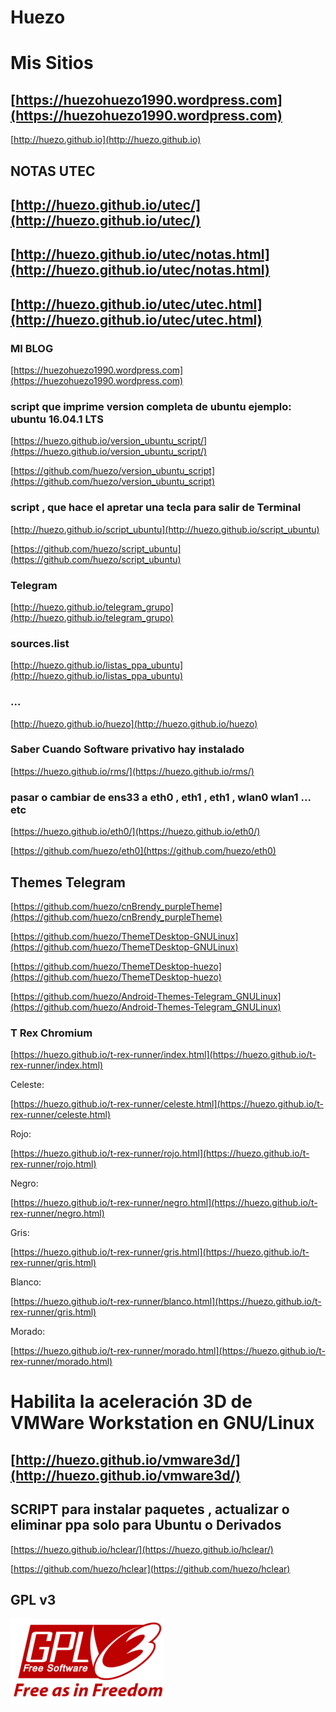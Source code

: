 


<meta name="viewport" content="width=device-width, initial-scale=1.0">


# Huezo

# Mis Sitios

## [https://huezohuezo1990.wordpress.com](https://huezohuezo1990.wordpress.com)

[http://huezo.github.io](http://huezo.github.io)


## NOTAS UTEC

##  [http://huezo.github.io/utec/](http://huezo.github.io/utec/)

## [http://huezo.github.io/utec/notas.html](http://huezo.github.io/utec/notas.html)

## [http://huezo.github.io/utec/utec.html](http://huezo.github.io/utec/utec.html)



### MI BLOG 


[https://huezohuezo1990.wordpress.com](https://huezohuezo1990.wordpress.com)



### script que imprime version completa de ubuntu ejemplo: ubuntu 16.04.1 LTS

[https://huezo.github.io/version_ubuntu_script/](https://huezo.github.io/version_ubuntu_script/)

[https://github.com/huezo/version_ubuntu_script](https://github.com/huezo/version_ubuntu_script)


### script , que hace el apretar una tecla para salir de Terminal

[http://huezo.github.io/script_ubuntu](http://huezo.github.io/script_ubuntu)

[https://github.com/huezo/script_ubuntu](https://github.com/huezo/script_ubuntu)

###  Telegram

[http://huezo.github.io/telegram_grupo](http://huezo.github.io/telegram_grupo)


### sources.list

[http://huezo.github.io/listas_ppa_ubuntu](http://huezo.github.io/listas_ppa_ubuntu)


###  ...

[http://huezo.github.io/huezo](http://huezo.github.io/huezo)


###  Saber Cuando Software privativo hay instalado

[https://huezo.github.io/rms/](https://huezo.github.io/rms/)

### pasar o cambiar de ens33 a eth0 , eth1 , eth1 , wlan0 wlan1 ... etc

[https://huezo.github.io/eth0/](https://huezo.github.io/eth0/)

[https://github.com/huezo/eth0](https://github.com/huezo/eth0)


## Themes Telegram

[https://github.com/huezo/cnBrendy_purpleTheme](https://github.com/huezo/cnBrendy_purpleTheme)

[https://github.com/huezo/ThemeTDesktop-GNULinux](https://github.com/huezo/ThemeTDesktop-GNULinux)

[https://github.com/huezo/ThemeTDesktop-huezo](https://github.com/huezo/ThemeTDesktop-huezo)


[https://github.com/huezo/Android-Themes-Telegram_GNULinux](https://github.com/huezo/Android-Themes-Telegram_GNULinux)



###  T Rex Chromium


[https://huezo.github.io/t-rex-runner/index.html](https://huezo.github.io/t-rex-runner/index.html)

Celeste:

 [https://huezo.github.io/t-rex-runner/celeste.html](https://huezo.github.io/t-rex-runner/celeste.html)
 
 Rojo:
 

 [https://huezo.github.io/t-rex-runner/rojo.html](https://huezo.github.io/t-rex-runner/rojo.html)
 
 Negro:
 
 [https://huezo.github.io/t-rex-runner/negro.html](https://huezo.github.io/t-rex-runner/negro.html)
 
 Gris:
 
 [https://huezo.github.io/t-rex-runner/gris.html](https://huezo.github.io/t-rex-runner/gris.html)
 
Blanco:

[https://huezo.github.io/t-rex-runner/blanco.html](https://huezo.github.io/t-rex-runner/gris.html)


Morado:

[https://huezo.github.io/t-rex-runner/morado.html](https://huezo.github.io/t-rex-runner/morado.html)


# Habilita la aceleración 3D de VMWare Workstation en GNU/Linux 

## [http://huezo.github.io/vmware3d/](http://huezo.github.io/vmware3d/)



## SCRIPT para instalar paquetes , actualizar o eliminar ppa solo para Ubuntu o Derivados

[https://huezo.github.io/hclear/](https://huezo.github.io/hclear/)

[https://github.com/huezo/hclear](https://github.com/huezo/hclear)







## GPL v3

[GPLv3]:https://raw.githubusercontent.com/huezo/huezo.github.io/master/gplv3.png

![GPLv3][GPLv3]


